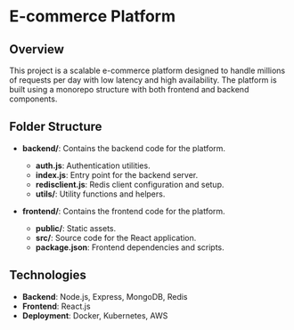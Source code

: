 # E-commerce Platform

## Overview

This project is a scalable e-commerce platform designed to handle millions of requests per day with low latency and high availability. The platform is built using a monorepo structure with both frontend and backend components.

## Folder Structure

- **backend/**: Contains the backend code for the platform.

  - **auth.js**: Authentication utilities.
  - **index.js**: Entry point for the backend server.
  - **redisclient.js**: Redis client configuration and setup.
  - **utils/**: Utility functions and helpers.

- **frontend/**: Contains the frontend code for the platform.
  - **public/**: Static assets.
  - **src/**: Source code for the React application.
  - **package.json**: Frontend dependencies and scripts.

## Technologies

- **Backend**: Node.js, Express, MongoDB, Redis
- **Frontend**: React.js
- **Deployment**: Docker, Kubernetes, AWS
